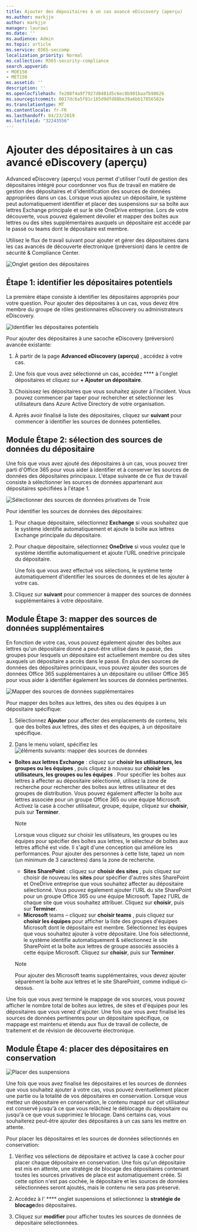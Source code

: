 ```yaml
---
title: Ajouter des dépositaires à un cas avancé eDiscovery (aperçu)
ms.author: markjjo
author: markjjo
manager: laurawi
ms.date: ''
ms.audience: Admin
ms.topic: article
ms.service: O365-seccomp
localization_priority: Normal
ms.collection: M365-security-compliance
search.appverid:
- MOE150
- MET150
ms.assetid: ''
description: ''
ms.openlocfilehash: fe208f4a9f7927d8481d5c6ec8b901baafb98626
ms.sourcegitcommit: 0017dc6a5f81c165d9dfd88be39a6bb17856582e
ms.translationtype: MT
ms.contentlocale: fr-FR
ms.lasthandoff: 04/23/2019
ms.locfileid: "32243556"
---
```

# <a name="add-custodians-to-an-advanced-ediscovery-preview-case"></a>Ajouter des dépositaires à un cas avancé eDiscovery (aperçu)

Advanced eDiscovery (aperçu) vous permet d'utiliser l'outil de gestion des dépositaires intégré pour coordonner vos flux de travail en matière de gestion des dépositaires et d'identification des sources de données appropriées dans un cas. Lorsque vous ajoutez un dépositaire, le système peut automatiquement identifier et placer des suspensions sur sa boîte aux lettres Exchange principale et sur le site OneDrive entreprise. Lors de votre découverte, vous pouvez également dévoiler et mapper des boîtes aux lettres ou des sites supplémentaires auxquels un dépositaire est accédé par le passé ou teams dont le dépositaire est membre.

Utilisez le flux de travail suivant pour ajouter et gérer des dépositaires dans les cas avancés de découverte électronique (préversion) dans le centre de sécurité & Compliance Center. 

![Onglet gestion des dépositaires](../media/CustodianMgtPage.png)


## <a name="step-1-identify-potential-custodians"></a>Étape 1: identifier les dépositaires potentiels

La première étape consiste à identifier les dépositaires appropriés pour votre question. Pour ajouter des dépositaires à un cas, vous devez être membre du groupe de rôles gestionnaires eDiscovery ou administrateurs eDiscovery.   

![Identifier les dépositaires potentiels](../media/AddCustodianStep1.png)

Pour ajouter des dépositaires à une sacoche eDiscovery (préversion) avancée existante:

1. À partir de la page **Advanced eDiscovery (aperçu)** , accédez à votre cas.
 
2. Une fois que vous avez sélectionné un cas, accédez **** à l'onglet dépositaires et cliquez sur **+ Ajouter un dépositaire**. 
 
3. Choisissez les dépositaires que vous souhaitez ajouter à l'incident. Vous pouvez commencer par taper pour rechercher et sélectionner les utilisateurs dans Azure Active Directory de votre organisation.
 
4. Après avoir finalisé la liste des dépositaires, cliquez sur **suivant** pour commencer à identifier les sources de données potentielles. 
  
## <a name="optional-step-2-select-custodian-data-sources"></a>Module Étape 2: sélection des sources de données du dépositaire

Une fois que vous avez ajouté des dépositaires à un cas, vous pouvez tirer parti d'Office 365 pour vous aider à identifier et à conserver les sources de données des dépositaires principaux. L'étape suivante de ce flux de travail consiste à sélectionner les sources de données appartenant aux dépositaires spécifiées à l'étape 1. 

![Sélectionner des sources de données privatives de Troie](../media/AddCustodianStep2.png)

Pour identifier les sources de données des dépositaires: 

1. Pour chaque dépositaire, sélectionnez **Exchange** si vous souhaitez que le système identifie automatiquement et ajoute la boîte aux lettres Exchange principale du dépositaire. 
 
2. Pour chaque dépositaire, sélectionnez **OneDrive** si vous voulez que le système identifie automatiquement et ajoute l'URL onedrive principale du dépositaire. 

    Une fois que vous avez effectué vos sélections, le système tente automatiquement d'identifier les sources de données et de les ajouter à votre cas.
 
4. Cliquez sur **suivant** pour commencer à mapper des sources de données supplémentaires à votre dépositaire.

## <a name="optional-step-3-map-additional-data-sources"></a>Module Étape 3: mapper des sources de données supplémentaires

En fonction de votre cas, vous pouvez également ajouter des boîtes aux lettres qu'un dépositaire donné a peut-être utilisé dans le passé, des groupes pour lesquels un dépositaire est actuellement membre ou des sites auxquels un dépositaire a accès dans le passé. En plus des sources de données des dépositaires principaux, vous pouvez ajouter des sources de données Office 365 supplémentaires à un dépositaire ou utiliser Office 365 pour vous aider à identifier également les sources de données pertinentes. 

![Mapper des sources de données supplémentaires](../media/AddCustodianStep3.PNG)

Pour mapper des boîtes aux lettres, des sites ou des équipes à un dépositaire spécifique:
1. Sélectionnez **Ajouter** pour affecter des emplacements de contenu, tels que des boîtes aux lettres, des sites et des équipes, à un dépositaire spécifique. 

2. Dans le menu volant, spécifiez les ![éléments suivants: mapper des sources de données](../media/AddCustodianStep4.PNG)
  -  **Boîtes aux lettres Exchange** : cliquez sur **choisir les utilisateurs, les groupes ou les équipes** , puis cliquez à nouveau sur **choisir les utilisateurs, les groupes ou les équipes** . Pour spécifier les boîtes aux lettres à affecter au dépositaire sélectionné, utilisez la zone de recherche pour rechercher des boîtes aux lettres utilisateur et des groupes de distribution. Vous pouvez également affecter la boîte aux lettres associée pour un groupe Office 365 ou une équipe Microsoft. Activez la case à cocher utilisateur, groupe, équipe, cliquez sur **choisir**, puis sur **Terminer**.

        > [!NOTE]
        > Lorsque vous cliquez sur choisir les utilisateurs, les groupes ou les équipes pour spécifier des boîtes aux lettres, le sélecteur de boîtes aux lettres affiché est vide. Il s'agit d'une conception qui améliore les performances. Pour ajouter des personnes à cette liste, tapez un nom (un minimum de 3 caractères) dans la zone de recherche.
     
     - **Sites SharePoint** : cliquez sur **choisir des sites** , puis cliquez sur choisir de nouveau les **sites** pour spécifier d'autres sites SharePoint et OneDrive entreprise que vous souhaitez affecter au dépositaire sélectionné. Vous pouvez également ajouter l'URL du site SharePoint pour un groupe Office 365 ou une équipe Microsoft. Tapez l'URL de chaque site que vous souhaitez attribuer. Cliquez sur **choisir**, puis sur **Terminer**.
     - **Microsoft** teams – cliquez sur **choisir teams** , puis cliquez sur **choisir les équipes** pour afficher la liste des groupes d'équipes Microsoft dont le dépositaire est membre. Sélectionnez les équipes que vous souhaitez ajouter à votre dépositaire. Une fois sélectionné, le système identifie automatiquement & sélectionnez le site SharePoint et la boîte aux lettres de groupe associés associés à cette équipe Microsoft. Cliquez sur **choisir**, puis sur **Terminer**.
        
      > [!NOTE]
      > Pour ajouter des Microsoft teams supplémentaires, vous devez ajouter séparément la boîte aux lettres et le site SharePoint, comme indiqué ci-dessus.

Une fois que vous avez terminé le mappage de vos sources, vous pouvez afficher le nombre total de boîtes aux lettres, de sites et d'équipes pour les dépositaires que vous venez d'ajouter. Une fois que vous avez finalisé les sources de données pertinentes pour un dépositaire spécifique, ce mappage est maintenu et étendu aux flux de travail de collecte, de traitement et de révision de découverte électronique. 

## <a name="optional-step-4-place-custodians-on-hold"></a>Module Étape 4: placer des dépositaires en conservation

![Placer des suspensions](../media/AddCustodianStep5.PNG)

Une fois que vous avez finalisé les dépositaires et les sources de données que vous souhaitez ajouter à votre cas, vous pouvez éventuellement placer une partie ou la totalité de vos dépositaires en conservation. Lorsque vous mettez un dépositaire en conservation, le contenu mappé sur cet utilisateur est conservé jusqu'à ce que vous relâchiez le déblocage du dépositaire ou jusqu'à ce que vous supprimiez le blocage. Dans certains cas, vous souhaiterez peut-être ajouter des dépositaires à un cas sans les mettre en attente. 

Pour placer les dépositaires et les sources de données sélectionnés en conservation:

1. Vérifiez vos sélections de dépositaire et activez la case à cocher pour placer chaque dépositaire en conservation. Une fois qu'un dépositaire est mis en attente, une stratégie de blocage des dépositaires contenant toutes les sources privatives de place est automatiquement créée. Si cette option n'est pas cochée, le dépositaire et les sources de données sélectionnées seront ajoutés, mais le contenu ne sera pas préservé.

2. Accédez à l' **** onglet suspensions et sélectionnez la **stratégie de blocage**des dépositaires. 

3. Cliquez sur **modifier** pour afficher toutes les sources de données de dépositaire sélectionnées.

   
